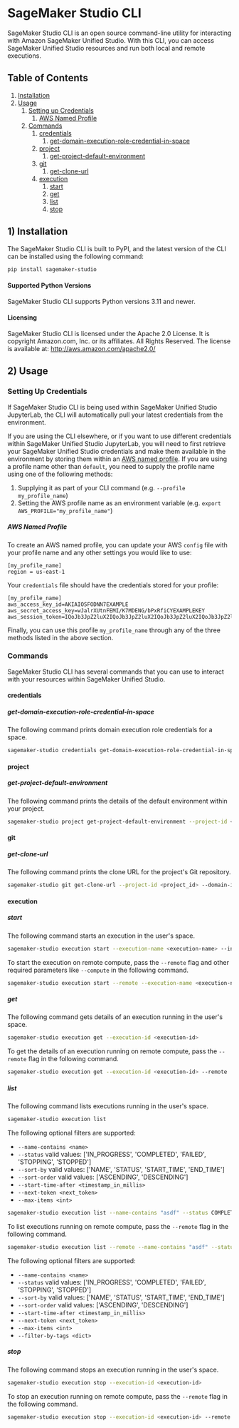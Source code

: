 # SageMaker Studio CLI

SageMaker Studio CLI is an open source command-line utility for interacting with Amazon SageMaker Unified Studio. With this CLI, you can access SageMaker Unified Studio resources and run both local and remote executions.

## Table of Contents

1. [Installation](#installation)
2. [Usage](#usage)
   1. [Setting up Credentials](#setting-up-credentials)
      1. [AWS Named Profile](#aws-named-profile)
   2. [Commands](#commands)
       1. [credentials](#credentials)
          1. [get-domain-execution-role-credential-in-space](#get-domain-execution-role-credential-in-space)
       2. [project](#project)
          1. [get-project-default-environment](#get-project-default-environment)
       3. [git](#git)
          1. [get-clone-url](#get-clone-url)
       4. [execution](#execution)
          1. [start](#start)
          2. [get](#get)
          3. [list](#list-1)
          4. [stop](#stop)

## 1) Installation

The SageMaker Studio CLI is built to PyPI, and the latest version of the CLI can be installed using the following command:

```bash
pip install sagemaker-studio
```

#### Supported Python Versions
SageMaker Studio CLI supports Python versions 3.11 and newer.


#### Licensing

SageMaker Studio CLI is licensed under the Apache 2.0 License. It is copyright Amazon.com, Inc. or its affiliates. All Rights Reserved. The license is available at: http://aws.amazon.com/apache2.0/


## 2) Usage

### Setting Up Credentials

If SageMaker Studio CLI is being used within SageMaker Unified Studio JupyterLab, the CLI will automatically pull your latest credentials from the environment.

If you are using the CLI elsewhere, or if you want to use different credentials within SageMaker Unified Studio JupyterLab, you will need to first retrieve your SageMaker Unified Studio credentials and make them available in the environment by storing them within an [AWS named profile](https://docs.aws.amazon.com/sdkref/latest/guide/file-format.html). If you are using a profile name other than `default`, you need to supply the profile name using one of the following methods:
1. Supplying it as part of your CLI command (e.g. `--profile my_profile_name`)
2. Setting the AWS profile name as an environment variable (e.g. `export AWS_PROFILE="my_profile_name"`)

##### AWS Named Profile

To create an AWS named profile, you can update your AWS `config` file with your profile name and any other settings you would like to use:

```config
[my_profile_name]
region = us-east-1
```

Your `credentials` file should have the credentials stored for your profile:

```config
[my_profile_name]
aws_access_key_id=AKIAIOSFODNN7EXAMPLE
aws_secret_access_key=wJalrXUtnFEMI/K7MDENG/bPxRfiCYEXAMPLEKEY
aws_session_token=IQoJb3JpZ2luX2IQoJb3JpZ2luX2IQoJb3JpZ2luX2IQoJb3JpZ2luX2IQoJb3JpZVERYLONGSTRINGEXAMPLE
```

Finally, you can use this profile `my_profile_name` through any of the three methods listed in the above section.


### Commands

SageMaker Studio CLI has several commands that you can use to interact with your resources within SageMaker Unified Studio.


#### credentials


##### get-domain-execution-role-credential-in-space

The following command prints domain execution role credentials for a space.

```bash
sagemaker-studio credentials get-domain-execution-role-credential-in-space --domain-id <domain_id>
```


#### project

##### get-project-default-environment

The following command prints the details of the default environment within your project.

```bash
sagemaker-studio project get-project-default-environment --project-id <project_id> --domain-id <domain_id>
```


#### git

##### get-clone-url

The following command prints the clone URL for the project's Git repository.

```bash
sagemaker-studio git get-clone-url --project-id <project_id> --domain-id <domain_id>
```


#### execution

##### start

The following command starts an execution in the user's space.

```bash
sagemaker-studio execution start --execution-name <execution-name> --input-config '{ "notebook_config": { "input_path": <input_path_relative to user's home directory> } } ' 
```

To start the execution on remote compute, pass the `--remote` flag and other required parameters like `--compute` in the following command.
```bash
sagemaker-studio execution start --remote --execution-name <execution-name> --input-config '{ "notebook_config": { "input_path": <input_path_relative to user's home directory> } } ' --compute '{ "instance_type": "ml.c4.2xlarge", "image_details": { "image_name": "sagemaker-distribution-embargoed-prod", "image_version": "3.0" }}' 
```

##### get
The following command gets details of an execution running in the user's space.
```bash
sagemaker-studio execution get --execution-id <execution-id>
```
To get the details of an execution running on remote compute, pass the `--remote` flag in the following command.
```bash
sagemaker-studio execution get --execution-id <execution-id> --remote
```

##### list
The following command lists executions running in the user's space.
```bash
sagemaker-studio execution list
```

The following optional filters are supported:
- `--name-contains <name>`
- `--status` valid values: ['IN_PROGRESS', 'COMPLETED', 'FAILED', 'STOPPING', 'STOPPED']
- `--sort-by` valid values: ['NAME', 'STATUS', 'START_TIME', 'END_TIME']
- `--sort-order` valid values: ['ASCENDING', 'DESCENDING']
- `--start-time-after <timestamp_in_millis>`
- `--next-token <next_token>`
- `--max-items <int>`

```bash
sagemaker-studio execution list --name-contains "asdf" --status COMPLETED --sort-order ASCENDING --start-time-after 1730327776000
```

To list executions running on remote compute, pass the `--remote` flag in the following command.
```bash
sagemaker-studio execution list --remote --name-contains "asdf" --status COMPLETED --sort-order ASCENDING --start-time-after 1730327776000
```
The following optional filters are supported:
- `--name-contains <name>`
- `--status` valid values: ['IN_PROGRESS', 'COMPLETED', 'FAILED', 'STOPPING', 'STOPPED']
- `--sort-by` valid values: ['NAME', 'STATUS', 'START_TIME', 'END_TIME']
- `--sort-order` valid values: ['ASCENDING', 'DESCENDING']
- `--start-time-after <timestamp_in_millis>`
- `--next-token <next_token>`
- `--max-items <int>`
- `--filter-by-tags <dict>`

##### stop
The following command stops an execution running in the user's space.
```bash
sagemaker-studio execution stop --execution-id <execution-id>
```
To stop an execution running on remote compute, pass the `--remote` flag in the following command.
```bash
sagemaker-studio execution stop --execution-id <execution-id> --remote
```